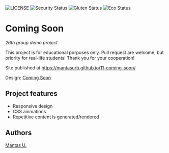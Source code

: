![LICENSE](https://img.shields.io/badge/license-MIT-blue.svg?style=flat-square)
![Security Status](https://img.shields.io/security-headers?label=Security&url=https%3A%2F%2Fgithub.com&style=flat-square)
![Gluten Status](https://img.shields.io/badge/Gluten-Free-green.svg)
![Eco Status](https://img.shields.io/badge/ECO-Friendly-green.svg)

# Coming Soon
_26th group demo project_

This project is for educational porpuses only. Pull request are welcome, but priority for real-life students! Thank you for your cooperation!

Site published at https://mantasurb.github.io/11-coming-soon/

Design: [Coming Soon](https://cdn.discordapp.com/attachments/648536139677958156/651479019476221953/coming-soon-wide.png)

## Project features

- Responsive design
- CSS animations
- Repetitive content is generated/rendered

## Authors

[Mantas U.](https://github.com/MantasUrb)

